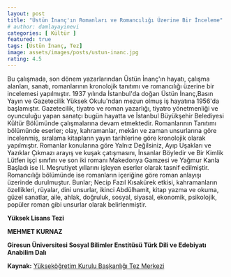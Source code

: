 ```yaml
---
layout: post
title: "Üstün İnanç'ın Romanları ve Romancılığı Üzerine Bir İnceleme"
# author: damlayayinevi
categories: [ Kültür ]
featured: true
tags: [Üstün İnanç, Tez]
image: assets/images/posts/ustun-inanc.jpg
rating: 4.5
---
```


Bu çalışmada, son dönem yazarlarından Üstün İnanç'ın hayatı, çalışma alanları, sanatı, romanlarının kronolojik tanıtımı ve romancılığı üzerine bir incelemesi yapılmıştır. 1937 yılında İstanbul'da doğan Üstün İnanç,Basın Yayın ve Gazetecilik Yüksek Okulu'ndan mezun olmuş iş hayatına 1956'da başlamıştır. Gazetecilik, tiyatro ve roman yazarlığı, tiyatro yönetmenliği ve oyunculuğu yapan sanatçı bugün hayatta ve İstanbul Büyükşehir Belediyesi Kültür Bölümünde çalışmalarına devam etmektedir. Romanlarının Tanıtımı bölümünde eserler; olay, kahramanlar, mekân ve zaman unsurlarına göre incelenmiş, sıralama kitapların yayın tarihlerine göre kronolojik olarak yapılmıştır. Romanlar konularına göre Yalnız Değilsiniz, Ayıp Uşakları ve Yazıklar Çıkmazı arayış ve kuşak çatışmasını, İnsanlar Böyledir ve Bir Kimlik Lütfen işçi sınıfını ve son iki romanı Makedonya Gamzesi ve Yağmur Kanla Başladı ise II. Meşrutiyet yıllarını işleyen eserler olarak tasnif edilmiştir. Romancılığı bölümünde ise romanların içeriğine göre roman anlayışı üzerinde durulmuştur. Bunlar; Necip Fazıl Kısakürek etkisi, kahramanların özellikleri, rüyalar, dini unsurlar, ikinci Abdülhamit, kitap yazma ve okuma, güzel sanatlar, aile, ahlak, doğruluk, sosyal, siyasal, ekonomik, psikolojik, popüler roman gibi unsurlar olarak belirlenmiştir.

**Yüksek Lisans Tezi**

**MEHMET KURNAZ**

**Giresun Üniversitesi Sosyal Bilimler Enstitüsü Türk Dili ve Edebiyatı Anabilim Dalı**

**Kaynak:** <a href="https://tez.yok.gov.tr/UlusalTezMerkezi/tezSorguSonucYeni.jsp" target="_blank">Yükseköğretim Kurulu Başkanlığı Tez Merkezi</a>